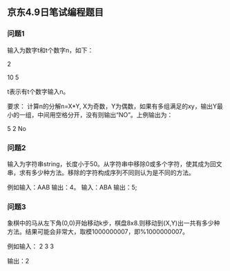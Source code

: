 ## 京东4.9日笔试编程题目

### 问题1
输入为数字t和t个数字n，如下：

2

10
5

t表示有t个数字输入n。

要求：
计算n的分解n=X*Y, X为奇数，Y为偶数，如果有多组满足的xy，输出Y最小的一组，中间用空格分开，没有则输出“NO”。上例输出为：

5 2
No


### 问题2
输入为字符串string，长度小于50。从字符串中移除0或多个字符，使其成为回文串，求有多少种方法。移除的字符构成序列不同则认为是不同的方法。

例如输入：AAB 输出：4。 输入：ABA 输出：5;


### 问题3
象棋中的马从左下角(0,0)开始移动k步，棋盘8x8.则移动到(X,Y)出一共有多少种方法。结果可能会非常大，取模1000000007，即%1000000007。

例如输入：
2
3 3

输出：2

